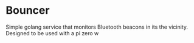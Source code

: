 # Bouncer
Simple golang service that monitors Bluetooth beacons in its the vicinity. Designed to be used with a pi zero w
